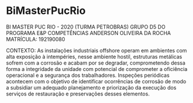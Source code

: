 # BiMasterPucRio

BI MASTER PUC RIO - 2020 (TURMA PETROBRAS) GRUPO D5 DO PROGRAMA E&P COMPETÊNCIAS
ANDERSON OLIVEIRA DA ROCHA
MATRÍCULA: 192190080

CONTEXTO: As instalações industriais offshore operam em ambientes com alta exposição à intempéries, nesse ambiente hostil, estruturas metálicas sofrem com a corrosão e acabam por se degradar, comprometendo dessa forma a integridade da unidade com potencial de comprometer a oficiência operacional e a segurança dos trabalhadores. Inspeções periódicas acontecem com o objetivo de identificar ocorrências de corrosão de modo a subsidiar um adequado planejamento e priorização da execução dos serviços de restauração e preservações desses elementos.

